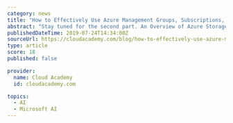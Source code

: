 ```yaml
---
category: news
title: "How to Effectively Use Azure Management Groups, Subscriptions, and Resource Groups"
abstract: "Stay tuned for the second part. An Overview of Azure Storage Microsoft Azure Storage is a cl... Azure Machine Learning: A Cloud-based Predictive Analytics Service Last week I wrote about using AWS's Machine Learning tool to build your models"
publishedDateTime: 2019-07-24T14:34:00Z
sourceUrl: https://cloudacademy.com/blog/how-to-effectively-use-azure-management-groups-subscriptions-and-resource-groups/
type: article
score: 18
published: false

provider:
  name: Cloud Academy
  id: cloudacademy.com

topics:
  - AI
  - Microsoft AI
---
```

